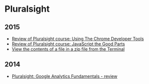 Pluralsight
===========

2015
----
* [Review of Pluralsight course: Using The Chrome Developer Tools](blog/2015/09/pluralsight-using-the-chrome-developer-tools.md)
* [Review of Pluralsight course: JavaScript the Good Parts](blog/2015/08/javascript-good-parts.md)
* [View the contents of a file in a zip file from the Terminal](blog/2015/07/bash-view-file-in-zip.md)

2014
----
* [Pluralsight: Google Analytics Fundamentals - review](blog/2014/05/pluralsight-google-analytics-fundamentals.md)
